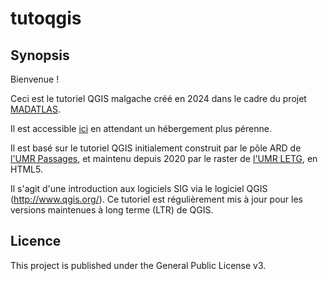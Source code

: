# tutoqgis

## Synopsis

Bienvenue !

Ceci est le tutoriel QGIS malgache créé en 2024 dans le cadre du projet [MADATLAS](https://www.madatlas.mg/).

Il est accessible [ici](https://emit-ecole-de-mit.github.io/tutoqgis_mada/) en attendant un hébergement plus pérenne.

Il est basé sur le tutoriel QGIS initialement construit par le pôle ARD de [l'UMR Passages](https://www.passages.cnrs.fr/), et maintenu depuis 2020 par le raster de [l'UMR LETG](https://letg.cnrs.fr/), en HTML5.

Il s'agit d'une introduction aux logiciels SIG via le logiciel QGIS (http://www.qgis.org/). Ce tutoriel est régulièrement mis à jour pour les versions maintenues à long terme (LTR) de QGIS.


## Licence

This project is published under the General Public License v3.
